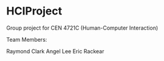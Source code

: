 # HCIProject
Group project for CEN 4721C (Human-Computer Interaction)

Team Members:

Raymond Clark
Angel Lee
Eric Rackear
